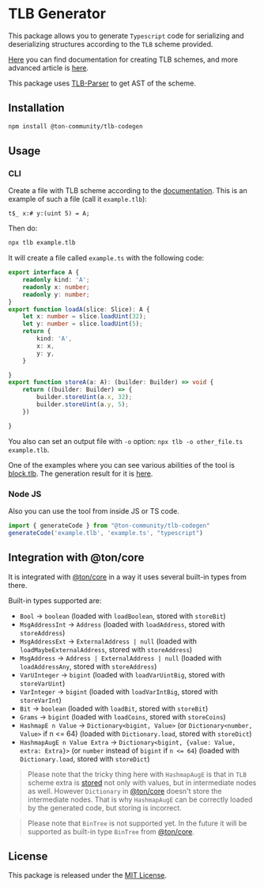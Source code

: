 # TLB Generator
This package allows you to generate `Typescript` code for serializing and deserializing structures according to the `TLB` scheme provided. 

[Here](https://docs.ton.org/develop/data-formats/tl-b-language) you can find documentation for creating TLB schemes, and more advanced article is [here](https://docs.ton.org/develop/data-formats/tl-b-types). 

This package uses [TLB-Parser](https://github.com/ton-community/tlb-parser) to get AST of the scheme. 

## Installation 

```bash
npm install @ton-community/tlb-codegen
```

## Usage

### CLI

Create a file with TLB scheme according to the [documentation](https://docs.ton.org/develop/data-formats/tl-b-language). This is an example of such a file (call it `example.tlb`):
```
t$_ x:# y:(uint 5) = A;
```

Then do:
```bash
npx tlb example.tlb
```

It will create a file called `example.ts` with the following code:
```typescript
export interface A {
    readonly kind: 'A';
    readonly x: number;
    readonly y: number;
}
export function loadA(slice: Slice): A {
    let x: number = slice.loadUint(32);
    let y: number = slice.loadUint(5);
    return {
        kind: 'A',
        x: x,
        y: y,
    }

}
export function storeA(a: A): (builder: Builder) => void {
    return ((builder: Builder) => {
        builder.storeUint(a.x, 32);
        builder.storeUint(a.y, 5);
    })

}
```

You also can set an output file with `-o` option: `npx tlb -o other_file.ts example.tlb`.

One of the examples where you can see various abilities of the tool is [block.tlb](https://github.com/ton-blockchain/ton/blob/master/crypto/block/block.tlb). The generation result for it is [here](https://github.com/PolyProgrammist/tlbgenerator/blob/master/test/generated_files/generated_block.ts).  

### Node JS
Also you can use the tool from inside JS or TS code.

```typescript
import { generateCode } from "@ton-community/tlb-codegen"
generateCode('example.tlb', 'example.ts', "typescript")
```


## Integration with @ton/core

It is integrated with [@ton/core](https://github.com/ton-org/ton-core/) in a way it uses several built-in types from there.

Built-in types supported are:
 - `Bool` -> `boolean` (loaded with `loadBoolean`, stored with `storeBit`)
 - `MsgAddressInt` -> `Address` (loaded with `loadAddress`, stored with `storeAddress`)
 - `MsgAddressExt` -> `ExternalAddress | null` (loaded with `loadMaybeExternalAddress`, stored with `storeAddress`)
 - `MsgAddress` -> `Address | ExternalAddress | null` (loaded with `loadAddressAny`, stored with `storeAddress`)
 - `VarUInteger` -> `bigint` (loaded with `loadVarUintBig`, stored with `storeVarUint`)
 - `VarInteger` -> `bigint` (loaded with `loadVarIntBig`, stored with `storeVarInt`)
 - `Bit` -> `boolean` (loaded with `loadBit`, stored with `storeBit`)
 - `Grams` -> `bigint` (loaded with `loadCoins`, stored with `storeCoins`)
 - `HashmapE n Value` -> `Dictionary<bigint, Value>` (or `Dictionary<number, Value>` if n <= 64) (loaded with `Dictionary.load`, stored with `storeDict`)
 - `HashmapAugE n Value Extra` -> `Dictionary<bigint, {value: Value, extra: Extra}>` (or `number` instead of `bigint` if `n <= 64`) (loaded with `Dictionary.load`, stored with `storeDict`)

> Please note that the tricky thing here with `HashmapAugE` is that in `TLB` scheme extra is [stored](https://github.com/ton-blockchain/ton/blob/062b7b4a92dd67e32d963cf3f04b8bc97d8b7ed5/crypto/block/block.tlb#L49) not only with values, but in intermediate nodes as well. However `Dictionary` in [@ton/core](https://github.com/ton-org/ton-core) doesn't store the intermediate nodes. That is why `HashmapAugE` can be correctly loaded by the generated code, but storing is incorrect.  

> Please note that `BinTree` is not supported yet. In the future it will be supported as built-in type `BinTree` from [@ton/core](https://github.com/ton-org/ton-core).

## License

This package is released under the [MIT License](LICENSE).
